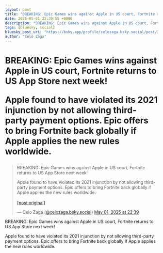 ```yaml
---
layout: post
title: "BREAKING: Epic Games wins against Apple in US court, Fortnite returns to US App Store next week!  Apple found to have violated its 2021 injunction by not allowing third-party payment options. Epic offers to bring Fortnite back globally if Apple applies the new rules worldwide."
date: 2025-05-01 22:39:55 +0000
description: "BREAKING: Epic Games wins against Apple in US court, Fortnite returns to US App Store next week!  Apple found to have violated its 2021 injunction by no..."
tags: [bluesky, social]
bluesky_post_uri: "https://bsky.app/profile/celozaga.bsky.social/post/3lo5evauzaz2d"
author: "Celo Zaga"
---
```


<h1 class="bluesky-post-title">BREAKING: Epic Games wins against Apple in US court, Fortnite returns to US App Store next week!

Apple found to have violated its 2021 injunction by not allowing third-party payment options. Epic offers to bring Fortnite back globally if Apple applies the new rules worldwide.</h1>


<blockquote class="bluesky-embed" data-bluesky-uri="at://did:plc:lmh6rennptq77inaztnovw4b/app.bsky.feed.post/3lo5evauzaz2d" data-bluesky-embed-color-mode="system">
<p lang="">BREAKING: Epic Games wins against Apple in US court, Fortnite returns to US App Store next week!

Apple found to have violated its 2021 injunction by not allowing third-party payment options. Epic offers to bring Fortnite back globally if Apple applies the new rules worldwide.<br><br><a href="https://bsky.app/profile/celozaga.bsky.social/post/3lo5evauzaz2d">[post original]</a></p>
&mdash; Celo Zaga (<a href="https://bsky.app/profile/did:plc:lmh6rennptq77inaztnovw4b">@celozaga.bsky.social</a>) <a href="https://bsky.app/profile/celozaga.bsky.social/post/3lo5evauzaz2d">May 01, 2025 at 22:39</a>
</blockquote>
<script async src="https://embed.bsky.app/static/embed.js" charset="utf-8"></script>


<p class="bluesky-post-description">BREAKING: Epic Games wins against Apple in US court, Fortnite returns to US App Store next week!

Apple found to have violated its 2021 injunction by not allowing third-party payment options. Epic offers to bring Fortnite back globally if Apple applies the new rules worldwide.</p>
